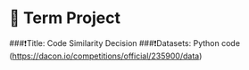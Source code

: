 # 📌 Term Project
###❗️Title: Code Similarity Decision
###❗️Datasets: Python code 
(https://dacon.io/competitions/official/235900/data)
